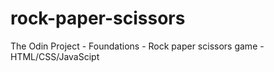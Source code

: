 # rock-paper-scissors
The Odin Project - Foundations - Rock paper scissors game - HTML/CSS/JavaScipt
